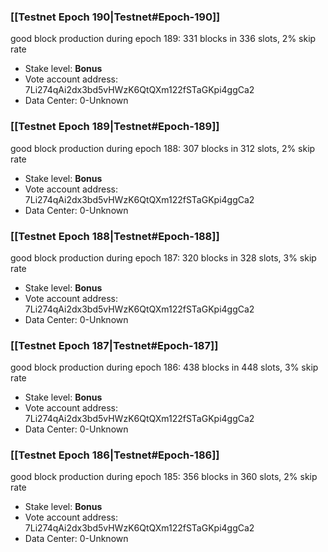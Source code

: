 ### [[Testnet Epoch 190|Testnet#Epoch-190]]
good block production during epoch 189: 331 blocks in 336 slots, 2% skip rate
* Stake level: **Bonus** 
* Vote account address: 7Li274qAi2dx3bd5vHWzK6QtQXm122fSTaGKpi4ggCa2
* Data Center: 0-Unknown
### [[Testnet Epoch 189|Testnet#Epoch-189]]
good block production during epoch 188: 307 blocks in 312 slots, 2% skip rate
* Stake level: **Bonus** 
* Vote account address: 7Li274qAi2dx3bd5vHWzK6QtQXm122fSTaGKpi4ggCa2
* Data Center: 0-Unknown
### [[Testnet Epoch 188|Testnet#Epoch-188]]
good block production during epoch 187: 320 blocks in 328 slots, 3% skip rate
* Stake level: **Bonus** 
* Vote account address: 7Li274qAi2dx3bd5vHWzK6QtQXm122fSTaGKpi4ggCa2
* Data Center: 0-Unknown
### [[Testnet Epoch 187|Testnet#Epoch-187]]
good block production during epoch 186: 438 blocks in 448 slots, 3% skip rate
* Stake level: **Bonus** 
* Vote account address: 7Li274qAi2dx3bd5vHWzK6QtQXm122fSTaGKpi4ggCa2
* Data Center: 0-Unknown
### [[Testnet Epoch 186|Testnet#Epoch-186]]
good block production during epoch 185: 356 blocks in 360 slots, 2% skip rate
* Stake level: **Bonus** 
* Vote account address: 7Li274qAi2dx3bd5vHWzK6QtQXm122fSTaGKpi4ggCa2
* Data Center: 0-Unknown